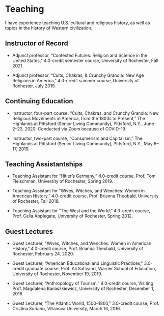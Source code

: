 # Teaching

I have experience teaching U.S. cultural and religious history, as well as topics in the history of Western civilization.

## Instructor of Record ##

* Adjunct professor, “Contested Futures: Religion and Science in the United States,” 4.0-credit semester course, University of Rochester, Fall 2021. 

* Adjunct professor, “Cults, Chakras, & Crunchy Granola: New Age Religions in America,” 4.0-credit summer course, University of Rochester, July 2019.

## Continuing Education ##

* Instructor, four-part course, “Cults, Chakras, and Crunchy Granola: New Religious Movements in America, from the 1800s to Present,” The Highlands at Pittsford (Senior Living Community), Pittsford, N.Y., June 2–23, 2020. Conducted via Zoom because of COVID-19.

* Instructor, two-part course, “Consumerism and Capitalism,” The Highlands at Pittsford (Senior Living Community), Pittsford, N.Y., May 6–17, 2019.

## Teaching Assistantships ##

* Teaching Assistant for “Hitler’s Germany,” 4.0-credit course, Prof. Tom Fleischman, University of Rochester, Spring 2019.

* Teaching Assistant for “Wives, Witches, and Wenches: Women in American History,” 4.0-credit course, Prof. Brianna Theobald, University of Rochester, Fall 2018.

* Teaching Assistant for “The West and the World,” 4.0-credit course, Prof. Celia Applegate, University of Rochester, Spring 2012.

## Guest Lectures ##

* Guest Lecturer, "Wives, Witches, and Wenches: Women in American History," 4.0-credit course, Prof. Brianna Theobald, University of Rochester, February 24, 2020.

* Guest Lecturer, “American Educational and Linguistic Practices,” 3.0-credit graduate course, Prof. Ali Safivand, Warner School of Education, University of Rochester, November 19, 2019. 

* Guest Lecturer, “Anthropology of Tourism,” 4.0-credit course, Visiting Prof. Magdalena Banaszkiewicz, University of Rochester, December 1, 2016.

* Guest Lecturer, “The Atlantic World, 1500–1800,” 3.0-credit course, Prof. Cristina Soriano, Villanova University, March 16, 2016.
